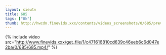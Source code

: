 ```yaml
--- 
layout: sieutv
title: 685
tags: ["0k"]
thumb: http://hwcdn.finevids.xxx/contents/videos_screenshots/0/685/preview.mp4.jpg
---
```

{% include video src="http://www.finevids.xxx/get_file/1/c471616810cd639c46eeb6c6d047e2ba/0/685/685.mp4/" %} 
